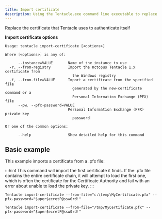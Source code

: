 ```yaml
---
title: Import certificate
description: Using the Tentacle.exe command line executable to replace the certificate that Tentacle uses to authenticate itself.
---
```


Replace the certificate that Tentacle uses to authenticate itself

**Import certificate options**

```text
Usage: tentacle import-certificate [<options>]

Where [<options>] is any of:

      --instance=VALUE       Name of the instance to use
  -r, --from-registry        Import the Octopus Tentacle 1.x certificate from
                               the Windows registry
  -f, --from-file=VALUE      Import a certificate from the specified file
                               generated by the new-certificate command or a
                               Personal Information Exchange (PFX) file
      --pw, --pfx-password=VALUE
                             Personal Information Exchange (PFX) private key
                               password

Or one of the common options:

      --help                 Show detailed help for this command
```

## Basic example

This example imports a certificate from a .pfx file:

:::hint
This command will import the first certificate it finds.  If the .pfx file contains the entire certificate chain, it will attempt to load the first one, which is often the certificate for the Certificate Authority and fail with an error about unable to load the private key.
:::

```text Windows
Tentacle import-certificate --from-file="c:\temp\MyCertificate.pfx" --pfx-password="$uper$ecretP@ssw0rd!"
```
```text Linux
Tentacle import-certificate --from-file="/tmp/MyCertificate.pfx" --pfx-password="$uper$ecretP@ssw0rd!"
```
